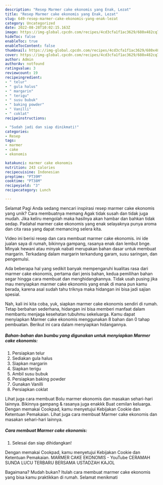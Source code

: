 ```yaml
---
description: "Resep Marmer cake ekonomis yang Enak, Lezat"
title: "Resep Marmer cake ekonomis yang Enak, Lezat"
slug: 649-resep-marmer-cake-ekonomis-yang-enak-lezat
category: Uncategorized
date: 2022-08-28T10:02:15.163Z
image: https://img-global.cpcdn.com/recipes/4cd3cfa1f1ac3629/680x482cq70/marmer-cake-ekonomis-foto-resep-utama.jpg
hideToc: false
enableToc: true
enableTocContent: false
thumbnail: https://img-global.cpcdn.com/recipes/4cd3cfa1f1ac3629/680x482cq70/marmer-cake-ekonomis-foto-resep-utama.jpg
cover: https://img-global.cpcdn.com/recipes/4cd3cfa1f1ac3629/680x482cq70/marmer-cake-ekonomis-foto-resep-utama.jpg
author: Admin
authorAv: notfound
ratingvalue: 3
reviewcount: 19
recipeingredient:
- " telur"
- " gula halus"
- " margarin"
- " terigu"
- " susu bubuk"
- " baking powder"
- " Vanilli"
- " coklat"
recipeinstructions:

- "Sudah jadi dan siap dinikmati!"
categories:
- Resep
tags:
- marmer
- cake
- ekonomis

katakunci: marmer cake ekonomis 
nutrition: 243 calories
recipecuisine: Indonesian
preptime: "PT39M"
cooktime: "PT38M"
recipeyield: "3"
recipecategory: Lunch

---
```



Selamat Pagi Anda sedang mencari inspirasi resep marmer cake ekonomis yang unik? Cara membuatnya memang Agak tidak susah dan tidak juga mudah. Jika keliru mengolah maka hasilnya akan hambar dan bahkan tidak sedap. Padahal marmer cake ekonomis yang enak selayaknya punya aroma dan cita rasa yang dapat memancing selera kita.


Video ini berisi resep dan cara membuat marmer cake ekonomis. ini ide jualan saya di rumah, bikinnya gampang, rasanya enak dan lembut bnge. Minyak hewani atau minyak nabati merupakan bahan dasar untuk membuat margarin. Terkadang dalam margarin terkandung garam, susu saringan, dan pengemulsi.

Ada beberapa hal yang sedikit banyak mempengaruhi kualitas rasa dari marmer cake ekonomis, pertama dari jenis bahan, kedua pemilihan bahan segar hingga cara membuat dan menghidangkannya. Tidak usah pusing jika mau menyiapkan marmer cake ekonomis yang enak di mana pun kamu berada, karena asal sudah tahu triknya maka hidangan ini bisa jadi sajian spesial.


Nah, kali ini kita coba, yuk, siapkan marmer cake ekonomis sendiri di rumah. Tetap berbahan sederhana, hidangan ini bisa memberi manfaat dalam membantu menjaga kesehatan tubuhmu sekeluarga. Kamu dapat menyiapkan Marmer cake ekonomis menggunakan 8 bahan dan 0 tahap pembuatan. Berikut ini cara dalam menyiapkan hidangannya.

<!--inarticleads1-->

##### Bahan-bahan dan bumbu yang digunakan untuk menyiapkan Marmer cake ekonomis:

1. Persiapkan  telur
1. Sediakan  gula halus
1. Siapkan  margarin
1. Siapkan  terigu
1. Ambil  susu bubuk
1. Persiapkan  baking powder
1. Gunakan  Vanilli
1. Persiapkan  coklat


Lihat juga cara membuat Bolu marmer ekonomis dan masakan sehari-hari lainnya. Bikinnya gampang &amp; rasanya juga enakkk Buat cemilan keluarga. Dengan memakai Cookpad, kamu menyetujui Kebijakan Cookie dan Ketentuan Pemakaian. Lihat juga cara membuat Marmer cake ekonomis dan masakan sehari-hari lainnya. 

<!--inarticleads2-->

##### Cara membuat Marmer cake ekonomis:


1. Selesai dan siap dihidangkan!

Dengan memakai Cookpad, kamu menyetujui Kebijakan Cookie dan Ketentuan Pemakaian. MARMER CAKE EKONOMIS - YouTube CERAMAH SUNDA LUCU TERBARU BERSAMA USTADZAH KAJOL 

Bagaimana? Mudah bukan? Itulah cara membuat marmer cake ekonomis yang bisa kamu praktikkan di rumah. Selamat menikmati

